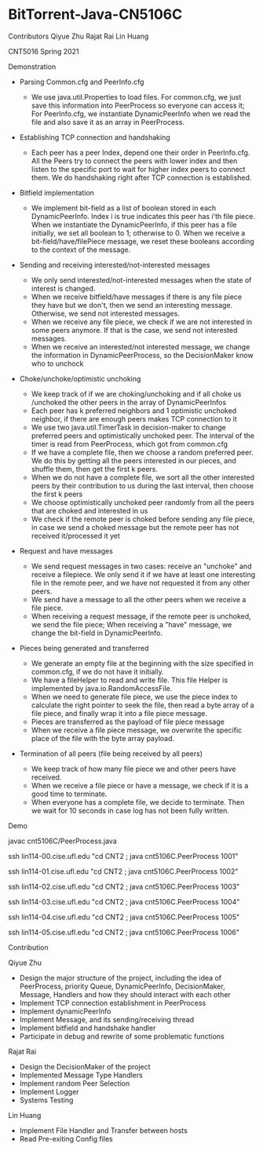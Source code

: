 # BitTorrent-Java-CN5106C
Contributors
Qiyue Zhu
Rajat Rai
Lin Huang

CNT5016 Spring 2021

Demonstration

+ Parsing Common.cfg and PeerInfo.cfg
  
  + We use java.util.Properties to load files. For common.cfg, we just save this information into PeerProcess so everyone can access it; For PeerInfo.cfg, we instantiate DynamicPeerInfo when we read the file and also save it as an array in PeerProcess.

+ Establishing TCP connection and handshaking
  
  + Each peer has a peer Index, depend one their order in PeerInfo.cfg. All the Peers try to connect the peers with lower index and then listen to the specific port to wait for higher index peers to connect them. We do handshaking right after TCP connection is established.

+ Bitfield implementation
  
  + We implement bit-field as a list of boolean stored in each DynamicPeerInfo. Index i is true indicates this peer has i'th file piece. When we instantiate the DynamicPeerInfo, if this peer has a file initially, we set all boolean to 1; otherwise to 0. When we receive a bit-field/have/filePiece message, we reset these booleans according to the context of the message.

+ Sending and receiving interested/not-interested messages

  + We only send interested/not-interested messages when the state of interest is changed.
  + When we receive bitfield/have messages if there is any file piece they have but we don't, then we send an interesting message. Otherwise, we send not interested messages.
  + When we receive any file piece, we check if we are not interested in some peers anymore. If that is the case, we send not interested messages.
  + When we receive an interested/not interested message, we change the information in DynamicPeerProcess, so the DecisionMaker know who to unchock

+ Choke/unchoke/optimistic unchoking
  + We keep track of if we are choking/unchoking and if all choke us /unchoked the other peers in the array of DynamicPeerInfos
  + Each peer has k preferred neighbors and 1 optimistic unchoked neighbor, if there are enough peers makes TCP connection to it
  + We use two java.util.TimerTask in decision-maker to change preferred peers and optimistically unchoked peer. The interval of the timer is read from PeerProcess, which got from common.cfg
  + If we have a complete file, then we choose a random preferred peer. We do this by getting all the peers interested in our pieces, and shuffle them, then get the first k peers.
  + When we do not have a complete file, we sort all the other interested peers by their contribution to us during the last interval, then choose the first k peers
  + We choose optimistically unchoked peer randomly from all the peers that are choked and interested in us
  + We check if the remote peer is choked before sending any file piece, in case we send a choked message but the remote peer has not received it/processed it yet

+ Request and have messages
  + We send request messages in two cases: receive an "unchoke" and receive a filepiece. We only send it if we have at least one interesting file in the remote peer, and we have not requested it from any other peers.
  +  We send have a message to all the other peers when we receive a file piece.
  +  When receiving a request message, if the remote peer is unchoked, we send the file piece; When receiving a "have" message, we change the bit-field in DynamicPeerInfo.

+ Pieces being generated and transferred
  + We generate an empty file at the beginning with the size specified in common.cfg, if we do not have it initially.
  + We have a fileHelper to read and write file. This file Helper is implemented by java.io.RandomAccessFile.
  + When we need to generate file piece, we use the piece index to calculate the right pointer to seek the file, then read a byte array of a file piece, and finally wrap it into a file piece message.
  + Pieces are transferred as the payload of file piece message
  + When we receive a file piece message, we overwrite the specific place of the file with the byte array payload.

+ Termination of all peers (file being received by all peers)
  + We keep track of how many file piece we and other peers have received.
  + When we receive a file piece or have a message, we check if it is a good time to terminate.
  + When everyone has a complete file, we decide to terminate. Then we wait for 10 seconds in case log has not been fully written.


Demo

javac cnt5106C/PeerProcess.java

ssh lin114-00.cise.ufl.edu "cd CNT2 ; java cnt5106C.PeerProcess 1001"

ssh lin114-01.cise.ufl.edu "cd CNT2 ; java cnt5106C.PeerProcess 1002"

ssh lin114-02.cise.ufl.edu "cd CNT2 ; java cnt5106C.PeerProcess 1003" 

ssh lin114-03.cise.ufl.edu "cd CNT2 ; java cnt5106C.PeerProcess 1004" 

ssh lin114-04.cise.ufl.edu "cd CNT2 ; java cnt5106C.PeerProcess 1005"

ssh lin114-05.cise.ufl.edu "cd CNT2 ; java cnt5106C.PeerProcess 1006"



Contribution

Qiyue Zhu
+ Design the major structure of the project, including the idea of PeerProcess, priority Queue, DynamicPeerInfo, DecisionMaker, Message, Handlers and how they should interact with each other
+ Implement TCP connection establishment in PeerProcess
+ Implement dynamicPeerInfo
+ Implement Message, and its sending/receiving thread
+ Implement bitfield and handshake handler
+ Participate in debug and rewrite of some problematic functions

Rajat Rai
+ Design the DecisionMaker of the project
+ Implemented Message Type Handlers
+ Implement random Peer Selection
+ Implement Logger
+ Systems Testing 

Lin Huang
+ Implement File Handler and Transfer between hosts
+ Read Pre-exiting Config files
